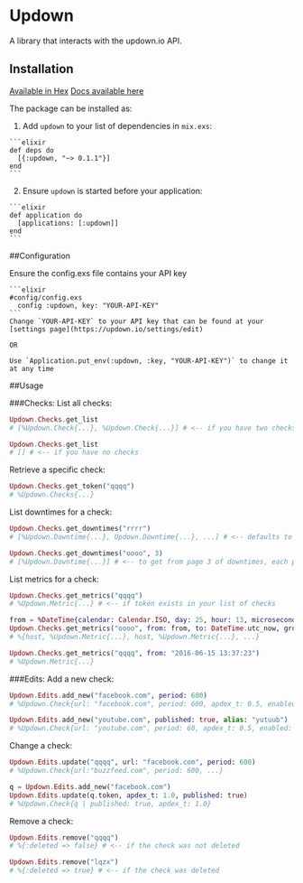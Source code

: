 # Updown

A library that interacts with the updown.io API.

## Installation

[Available in Hex](https://hex.pm/packages/updown/0.1.1)
[Docs available here](https://hexdocs.pm/updown/0.1.1/api-reference.html)

The package can be installed as:

  1. Add `updown` to your list of dependencies in `mix.exs`:

    ```elixir
    def deps do
      [{:updown, "~> 0.1.1"}]
    end
    ```

  2. Ensure `updown` is started before your application:

    ```elixir
    def application do
      [applications: [:updown]]
    end
    ```

  ##Configuration

  Ensure the config.exs file contains your API key

    ```elixir
    #config/config.exs
      config :updown, key: "YOUR-API-KEY"
    ```
    Change `YOUR-API-KEY` to your API key that can be found at your [settings page](https://updown.io/settings/edit)

    OR

    Use `Application.put_env(:updown, :key, "YOUR-API-KEY")` to change it at any time

  ##Usage

  ###Checks:
  List all checks:
  ```elixir
  Updown.Checks.get_list
  # [%Updown.Check{...}, %Updown.Check{...}] # <-- if you have two checks

  Updown.Checks.get_list 
  # [] # <-- if you have no checks
  ```

  Retrieve a specific check:
  ```elixir
  Updown.Checks.get_token("qqqq")
  # %Updown.Checks{...}
  ```

  List downtimes for a check:
  ```elixir
  Updown.Checks.get_downtimes("rrrr")
  # [%Updown.Downtime{...}, Updown.Downtime{...}, ...] # <-- defaults to page 1 of downtimes

  Updown.Checks.get_downtimes("oooo", 3)
  # [%Updown.Downtime{...}] # <-- to get from page 3 of downtimes, each page contains a list of 100 downtimes
  ```

  List metrics for a check:
  ```elixir
  Updown.Checks.get_metrics("qqqq")
  # %Updown.Metric{...} # <-- if token exists in your list of checks

  from = %DateTime{calendar: Calendar.ISO, day: 25, hour: 13, microsecond: {868569, 6}, minute: 26, month: 5, second: 8, std_offset: 0, time_zone: "Etc/UTC", utc_offset: 0, year: 2016, zone_abbr: "UTC"}
  Updown.Checks.get_metrics("oooo", from: from, to: DateTime.utc_now, group: "host")
  # %{host, %Updown.Metric{...}, host, %Updown.Metric{...}, ...}

  Updown.Checks.get_metrics("qqqq", from: "2016-06-15 13:37:23")
  # %Updown.Metric{...}
  ```

  ###Edits:
  Add a new check:
  ```elixir
  Updown.Edits.add_new("facebook.com", period: 600)
  # %Updown.Check{url: "facebook.com", period: 600, apdex_t: 0.5, enabled: true, published: false, alias: "", string_match:""}

  Updown.Edits.add_new("youtube.com", published: true, alias: "yutuub")
  # %Updown.Check{url: "youtube.com", period: 60, apdex_t: 0.5, enabled: true, published: true, alias: "yutuub", string_match:""}
  ```

  Change a check:
  ```elixir
  Updown.Edits.update("qqqq", url: "facebook.com", period: 600)
  # %Updown.Check{url:"buzzfeed.com", period: 600, ...}

  q = Updown.Edits.add_new("facebook.com")
  Updown.Edits.update(q.token, apdex_t: 1.0, published: true)
  # %Updown.Check{q | published: true, apdex_t: 1.0}
  ```

  Remove a check:
  ```elixir
  Updown.Edits.remove("qqqq")
  # %{:deleted => false} # <-- if the check was not deleted

  Updown.Edits.remove("lqzx")
  # %{:deleted => true} # <-- if the check was deleted
  ```

